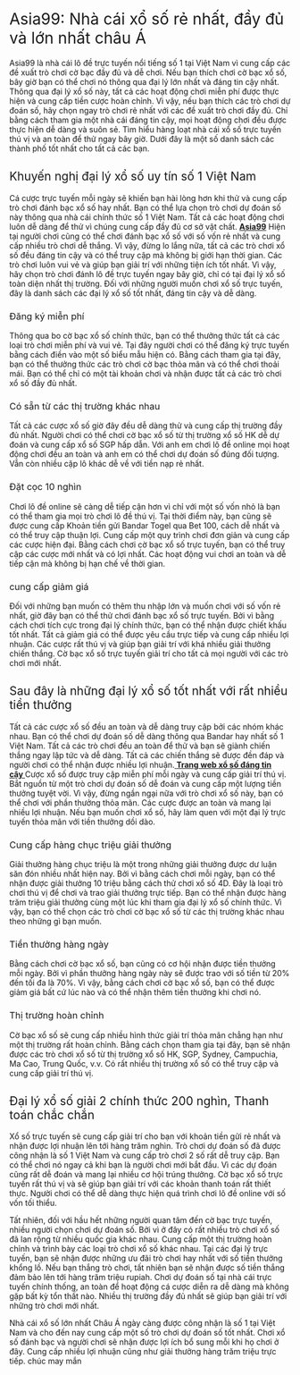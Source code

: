 <h1><span style="font-weight: 400;">Asia99: Nh&agrave; c&aacute;i xổ số rẻ nhất, đầy đủ v&agrave; lớn nhất ch&acirc;u &Aacute;</span></h1>
<p><span style="font-weight: 400;">Asia99 l&agrave; nh&agrave; c&aacute;i l&ocirc; đề trực tuyến nổi tiếng số 1 tại Việt Nam v&igrave; cung cấp c&aacute;c đề xuất tr&ograve; chơi cờ bạc đầy đủ v&agrave; dễ chơi. Nếu bạn th&iacute;ch chơi cờ bạc xổ số, b&acirc;y giờ bạn c&oacute; thể chơi n&oacute; th&ocirc;ng qua đại l&yacute; lớn nhất v&agrave; đ&aacute;ng tin cậy nhất. Th&ocirc;ng qua đại l&yacute; xổ số n&agrave;y, tất cả c&aacute;c hoạt động chơi miễn ph&iacute; được thực hiện v&agrave; cung cấp tiền cược ho&agrave;n chỉnh. V&igrave; vậy, nếu bạn th&iacute;ch c&aacute;c tr&ograve; chơi dự đo&aacute;n số, h&atilde;y chọn ngay tr&ograve; chơi rẻ nhất với c&aacute;c đề xuất tr&ograve; chơi đầy đủ. Chỉ bằng c&aacute;ch tham gia một nh&agrave; c&aacute;i đ&aacute;ng tin cậy, mọi hoạt động chơi đều được thực hiện dễ d&agrave;ng v&agrave; su&ocirc;n sẻ. T&igrave;m hiểu h&agrave;ng loạt nh&agrave; c&aacute;i xổ số trực tuyến th&uacute; vị v&agrave; an to&agrave;n để thử ngay b&acirc;y giờ. Dưới đ&acirc;y l&agrave; một số danh s&aacute;ch c&aacute;c th&agrave;nh phố tốt nhất cho tất cả c&aacute;c bạn.</span></p>
<h2><span style="font-weight: 400;">Khuyến nghị đại l&yacute; xổ số uy t&iacute;n số 1 Việt Nam</span></h2>
<p><span style="font-weight: 400;">C&aacute; cược trực tuyến mỗi ng&agrave;y sẽ khiến bạn h&agrave;i l&ograve;ng hơn khi thử v&agrave; cung cấp tr&ograve; chơi đ&aacute;nh bạc xổ số hay nhất. Bạn c&oacute; thể lựa chọn tr&ograve; chơi dự đo&aacute;n số n&agrave;y th&ocirc;ng qua nh&agrave; c&aacute;i ch&iacute;nh thức số 1 Việt Nam. Tất cả c&aacute;c hoạt động chơi lu&ocirc;n dễ d&agrave;ng để thử v&igrave; ch&uacute;ng cung cấp đầy đủ cơ sở vật chất. <strong><a href="https://www.asia99.space/">Asia99</a></strong> Hiện tại người chơi cũng c&oacute; thể chơi đ&aacute;nh bạc xổ số với số vốn rẻ nhất v&agrave; cung cấp nhiều tr&ograve; chơi dễ thắng. V&igrave; vậy, đừng lo lắng nữa, tất cả c&aacute;c tr&ograve; chơi xổ số đều đ&aacute;ng tin cậy v&agrave; c&oacute; thể truy cập m&agrave; kh&ocirc;ng bị giới hạn thời gian. C&aacute;c tr&ograve; chơi lu&ocirc;n vui vẻ v&agrave; gi&uacute;p bạn giải tr&iacute; với những tiện &iacute;ch tốt nhất. V&igrave; vậy, h&atilde;y chọn tr&ograve; chơi đ&aacute;nh l&ocirc; đề trực tuyến ngay b&acirc;y giờ, chỉ c&oacute; tại đại l&yacute; xổ số to&agrave;n diện nhất thị trường. Đối với những người muốn chơi xổ số trực tuyến, đ&acirc;y l&agrave; danh s&aacute;ch c&aacute;c đại l&yacute; xổ số tốt nhất, đ&aacute;ng tin cậy v&agrave; dễ d&agrave;ng.</span></p>
<h3><span style="font-weight: 400;">Đăng k&yacute; miễn ph&iacute;</span></h3>
<p><span style="font-weight: 400;">Th&ocirc;ng qua bo cờ bạc xổ số ch&iacute;nh thức, bạn c&oacute; thể thưởng thức tất cả c&aacute;c loại tr&ograve; chơi miễn ph&iacute; v&agrave; vui vẻ. Tại đ&acirc;y người chơi c&oacute; thể đăng k&yacute; trực tuyến bằng c&aacute;ch điền v&agrave;o một số biểu mẫu hiện c&oacute;. Bằng c&aacute;ch tham gia tại đ&acirc;y, bạn c&oacute; thể thưởng thức c&aacute;c tr&ograve; chơi cờ bạc thỏa m&atilde;n v&agrave; c&oacute; thể chơi thoải m&aacute;i. Bạn c&oacute; thể chỉ c&oacute; một t&agrave;i khoản chơi v&agrave; nhận được tất cả c&aacute;c tr&ograve; chơi xổ số đầy đủ nhất.</span></p>
<h3><span style="font-weight: 400;">C&oacute; sẵn từ c&aacute;c thị trường kh&aacute;c nhau</span></h3>
<p><span style="font-weight: 400;">Tất cả c&aacute;c cược xổ số giờ đ&acirc;y đều dễ d&agrave;ng thử v&agrave; cung cấp thị trường đầy đủ nhất. Người chơi c&oacute; thể chơi cờ bạc xổ số từ thị trường xổ số HK dễ dự đo&aacute;n v&agrave; cung cấp xổ số SGP hấp dẫn. Với anh em chơi l&ocirc; đề online mọi hoạt động chơi đều an to&agrave;n v&agrave; anh em c&oacute; thể chơi dự đo&aacute;n số đ&uacute;ng đối tượng. Vẫn c&ograve;n nhiều cặp l&ocirc; kh&aacute;c dễ về với tiền nạp rẻ nhất.</span></p>
<h3><span style="font-weight: 400;">Đặt cọc 10 ngh&igrave;n</span></h3>
<p><span style="font-weight: 400;">Chơi l&ocirc; đề online sẽ c&agrave;ng dễ tiếp cận hơn v&igrave; chỉ với một số vốn nhỏ l&agrave; bạn c&oacute; thể tham gia mọi tr&ograve; chơi l&ocirc; đề th&uacute; vị. Tại thời điểm n&agrave;y, bạn cũng sẽ được cung cấp Khoản tiền gửi Bandar Togel qua Bet 100, c&aacute;ch dễ nhất v&agrave; c&oacute; thể truy cập thuận lợi. Cung cấp một quy tr&igrave;nh chơi đơn giản v&agrave; cung cấp c&aacute;c cược hiện đại. Bằng c&aacute;ch chơi cờ bạc xổ số trực tuyến, bạn c&oacute; thể truy cập c&aacute;c cược mới nhất v&agrave; c&oacute; lợi nhất. C&aacute;c hoạt động vui chơi an to&agrave;n v&agrave; dễ tiếp cận m&agrave; kh&ocirc;ng bị hạn chế về thời gian.</span></p>
<h3><span style="font-weight: 400;">cung cấp giảm gi&aacute;</span></h3>
<p><span style="font-weight: 400;">Đối với những bạn muốn c&oacute; th&ecirc;m thu nhập lớn v&agrave; muốn chơi với số vốn rẻ nhất, giờ đ&acirc;y bạn c&oacute; thể thử chơi đ&aacute;nh bạc xổ số trực tuyến. Bởi v&igrave; bằng c&aacute;ch chơi t&iacute;ch cực trong đại l&yacute; ch&iacute;nh thức, bạn c&oacute; thể nhận được chiết khấu tốt nhất. Tất cả giảm gi&aacute; c&oacute; thể được y&ecirc;u cầu trực tiếp v&agrave; cung cấp nhiều lợi nhuận. C&aacute;c cược rất th&uacute; vị v&agrave; gi&uacute;p bạn giải tr&iacute; với kh&aacute; nhiều giải thưởng chiến thắng. Cờ bạc xổ số trực tuyến giải tr&iacute; cho tất cả mọi người với c&aacute;c tr&ograve; chơi mới nhất.</span></p>
<h2><span style="font-weight: 400;">Sau đ&acirc;y l&agrave; những đại l&yacute; xổ số tốt nhất với rất nhiều tiền thưởng</span></h2>
<p><span style="font-weight: 400;">Tất cả c&aacute;c cược xổ số đều an to&agrave;n v&agrave; dễ d&agrave;ng truy cập bởi c&aacute;c nh&oacute;m kh&aacute;c nhau. Bạn c&oacute; thể chơi dự đo&aacute;n số dễ d&agrave;ng th&ocirc;ng qua Bandar hay nhất số 1 Việt Nam. Tất cả c&aacute;c tr&ograve; chơi đều an to&agrave;n để thử v&agrave; bạn sẽ gi&agrave;nh chiến thắng ngay lập tức v&agrave; dễ d&agrave;ng. Tất cả c&aacute;c chiến thắng sẽ được đền đ&aacute;p v&agrave; người chơi c&oacute; thể nhận được nhiều lợi nhuận.<strong><a href="https://www.asia99.space/">&nbsp;</a></strong></span><strong><a href="https://www.asia99.space/">Trang web xổ số đ&aacute;ng tin cậy&nbsp;</a></strong><span style="font-weight: 400;">Cược xổ số được truy cập miễn ph&iacute; mỗi ng&agrave;y v&agrave; cung cấp giải tr&iacute; th&uacute; vị. Bắt nguồn từ một tr&ograve; chơi dự đo&aacute;n số dễ đo&aacute;n v&agrave; cung cấp một lượng tiền thưởng tuyệt vời. V&igrave; vậy, đừng ngần ngại nữa với tr&ograve; chơi xổ số n&agrave;y, bạn c&oacute; thể chơi với phần thưởng thỏa m&atilde;n. C&aacute;c cược được an to&agrave;n v&agrave; mang lại nhiều lợi nhuận. Nếu bạn muốn chơi xổ số, h&atilde;y l&agrave;m quen với một đại l&yacute; trực tuyến thỏa m&atilde;n với tiền thưởng dồi d&agrave;o.</span></p>
<h3><span style="font-weight: 400;">Cung cấp h&agrave;ng chục triệu giải thưởng</span></h3>
<p><span style="font-weight: 400;">Giải thưởng h&agrave;ng chục triệu l&agrave; một trong những giải thưởng được dư luận săn đ&oacute;n nhiều nhất hiện nay. Bởi v&igrave; bằng c&aacute;ch chơi mỗi ng&agrave;y, bạn c&oacute; thể nhận được giải thưởng 10 triệu bằng c&aacute;ch thử chơi xổ số 4D. Đ&acirc;y l&agrave; loại tr&ograve; chơi th&uacute; vị để chơi v&agrave; trao giải thưởng trực tiếp. Bạn c&oacute; thể nhận được h&agrave;ng trăm triệu giải thưởng c&ugrave;ng một l&uacute;c khi tham gia đại l&yacute; xổ số ch&iacute;nh thức. V&igrave; vậy, bạn c&oacute; thể chọn c&aacute;c tr&ograve; chơi cờ bạc xổ số từ c&aacute;c thị trường kh&aacute;c nhau theo những g&igrave; bạn muốn.</span></p>
<h3><span style="font-weight: 400;">Tiền thưởng h&agrave;ng ng&agrave;y</span></h3>
<p><span style="font-weight: 400;">Bằng c&aacute;ch chơi cờ bạc xổ số, bạn cũng c&oacute; cơ hội nhận được tiền thưởng mỗi ng&agrave;y. Bởi v&igrave; phần thưởng h&agrave;ng ng&agrave;y n&agrave;y sẽ được trao với số tiền từ 20% đến tối đa l&agrave; 70%. V&igrave; vậy, bằng c&aacute;ch chơi cờ bạc xổ số, bạn c&oacute; thể được giảm gi&aacute; bất cứ l&uacute;c n&agrave;o v&agrave; c&oacute; thể nhận th&ecirc;m tiền thưởng khi chơi n&oacute;.</span></p>
<h3><span style="font-weight: 400;">Thị trường ho&agrave;n chỉnh</span></h3>
<p><span style="font-weight: 400;">Cờ bạc xổ số sẽ cung cấp nhiều h&igrave;nh thức giải tr&iacute; thỏa m&atilde;n chẳng hạn như một thị trường rất ho&agrave;n chỉnh. Bằng c&aacute;ch chọn tham gia tại đ&acirc;y, bạn sẽ nhận được c&aacute;c tr&ograve; chơi xổ số từ thị trường xổ số HK, SGP, Sydney, Campuchia, Ma Cao, Trung Quốc, v.v. C&oacute; rất nhiều thị trường xổ số c&oacute; thể truy cập v&agrave; cung cấp giải tr&iacute; th&uacute; vị.</span></p>
<h2><span style="font-weight: 400;">Đại l&yacute; xổ số giải 2 ch&iacute;nh thức 200 ngh&igrave;n, Thanh to&aacute;n chắc chắn</span></h2>
<p><span style="font-weight: 400;">Xổ số trực tuyến sẽ cung cấp giải tr&iacute; cho bạn với khoản tiền gửi rẻ nhất v&agrave; nhận được lợi nhuận l&ecirc;n tới h&agrave;ng trăm ngh&igrave;n. Tr&ograve; chơi dự đo&aacute;n số đ&atilde; được c&ocirc;ng nhận l&agrave; số 1 Việt Nam v&agrave; cung cấp tr&ograve; chơi 2 số rất dễ truy cập. Bạn c&oacute; thể chơi n&oacute; ngay cả khi bạn l&agrave; người chơi mới bắt đầu. V&igrave; c&aacute;c dự đo&aacute;n cũng rất dễ đo&aacute;n v&agrave; mang lại nhiều cơ hội tr&uacute;ng thưởng. Cờ bạc xổ số trực tuyến rất th&uacute; vị v&agrave; sẽ gi&uacute;p bạn giải tr&iacute; với c&aacute;c khoản thanh to&aacute;n rất thiết thực. Người chơi c&oacute; thể dễ d&agrave;ng thực hiện qu&aacute; tr&igrave;nh chơi l&ocirc; đề online với số vốn tối thiểu.</span></p>
<p><span style="font-weight: 400;">Tất nhi&ecirc;n, đối với hầu hết những người quan t&acirc;m đến cờ bạc trực tuyến, nhiều người chọn chơi dự đo&aacute;n số. Bởi v&igrave; ở đ&acirc;y c&oacute; rất nhiều tr&ograve; chơi xổ số đ&atilde; lan rộng từ nhiều quốc gia kh&aacute;c nhau. Cung cấp một thị trường ho&agrave;n chỉnh v&agrave; tr&igrave;nh b&agrave;y c&aacute;c loại tr&ograve; chơi xổ số kh&aacute;c nhau. Tại c&aacute;c đại l&yacute; trực tuyến, bạn sẽ nhận được những ưu đ&atilde;i tr&ograve; chơi hay nhất với số tiền thưởng khổng lồ. Nếu bạn thắng tr&ograve; chơi, tất nhi&ecirc;n bạn sẽ nhận được số tiền thắng đảm bảo l&ecirc;n tới h&agrave;ng trăm triệu rupiah. Chơi dự đo&aacute;n số tại nh&agrave; c&aacute;i trực tuyến ch&iacute;nh thống, an to&agrave;n để hoạt động c&aacute; cược diễn ra dễ d&agrave;ng m&agrave; kh&ocirc;ng gặp bất kỳ tổn thất n&agrave;o. Nhiều thị trường đầy đủ nhất sẽ gi&uacute;p bạn giải tr&iacute; với những tr&ograve; chơi mới nhất.</span></p>
<p><span style="font-weight: 400;">Nh&agrave; c&aacute;i xổ số lớn nhất Ch&acirc;u &Aacute; ng&agrave;y c&agrave;ng được c&ocirc;ng nhận l&agrave; số 1 tại Việt Nam v&agrave; cho đến nay cung cấp một số tr&ograve; chơi dự đo&aacute;n số tốt nhất. Chơi xổ số đ&aacute;nh bạc v&agrave; người chơi sẽ nhận được lợi &iacute;ch bổ sung mỗi khi họ chơi ở đ&acirc;y. Cung cấp nhiều lợi nhuận cũng như giải thưởng h&agrave;ng trăm triệu trực tiếp. ch&uacute;c may mắn</span></p>
<p><br /><br /><br /><br /><br /></p>

